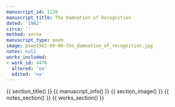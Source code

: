 ```yaml
---
manuscript_id: 1120
manuscript_title: The Damnation of Recognition
dated: '1962'
circa: ''
method: xerox
manuscript_type: poem
image: poem1962-00-00-the_damnation_of_recognition.jpg
notes: null
works_included:
- work_id: 4476
  altered: 'no'
  edited: 'no'
---
```


{{ section_title() }}
{{ manuscript_info() }}
{{ section_image() }}
{{ notes_section() }}
{{ works_section() }}
